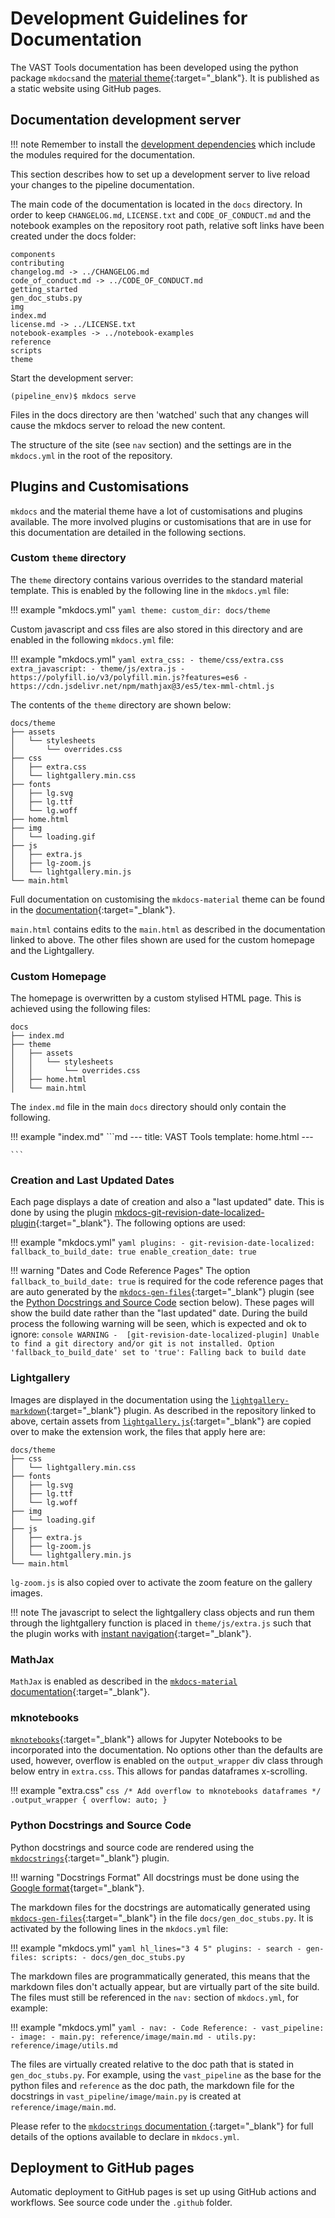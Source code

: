 # Development Guidelines for Documentation

The VAST Tools documentation has been developed using the python package `mkdocs`and the [material theme](https://squidfunk.github.io/mkdocs-material/){:target="_blank"}. It is published as a static website using GitHub pages.

## Documentation development server

!!! note
    Remember to install the [development dependencies](../../getting_started/installation#development-install) which include the modules required for the documentation.

This section describes how to set up a development server to live reload your changes to the pipeline documentation.

The main code of the documentation is located in the `docs` directory. In order to keep `CHANGELOG.md`, `LICENSE.txt` and `CODE_OF_CONDUCT.md` and the notebook examples on the repository root path, relative soft links have been created under the docs folder:

```console
components
contributing
changelog.md -> ../CHANGELOG.md
code_of_conduct.md -> ../CODE_OF_CONDUCT.md
getting_started
gen_doc_stubs.py
img
index.md
license.md -> ../LICENSE.txt
notebook-examples -> ../notebook-examples
reference
scripts
theme
```

Start the development server:

```console
(pipeline_env)$ mkdocs serve
```

Files in the docs directory are then 'watched' such that any changes will cause the mkdocs server to reload the new content.

The structure of the site (see `nav` section) and the settings are in the `mkdocs.yml` in the root of the repository.

## Plugins and Customisations

`mkdocs` and the material theme have a lot of customisations and plugins available. The more involved plugins or customisations that are in use for this documentation are detailed in the following sections.

### Custom `theme` directory

The `theme` directory contains various overrides to the standard material template. This is enabled by the following line in the `mkdocs.yml` file:

!!! example "mkdocs.yml"
    ```yaml
    theme:
      custom_dir: docs/theme
    ```

Custom javascript and css files are also stored in this directory and are enabled in the following `mkdocs.yml` file:

!!! example "mkdocs.yml"
    ```yaml
    extra_css:
      - theme/css/extra.css
    extra_javascript:
      - theme/js/extra.js
      - https://polyfill.io/v3/polyfill.min.js?features=es6
      - https://cdn.jsdelivr.net/npm/mathjax@3/es5/tex-mml-chtml.js
    ```

The contents of the `theme` directory are shown below:

```console
docs/theme
├── assets
│   └── stylesheets
│       └── overrides.css
├── css
│   ├── extra.css
│   └── lightgallery.min.css
├── fonts
│   ├── lg.svg
│   ├── lg.ttf
│   └── lg.woff
├── home.html
├── img
│   └── loading.gif
├── js
│   ├── extra.js
│   ├── lg-zoom.js
│   └── lightgallery.min.js
└── main.html
```

Full documentation on customising the `mkdocs-material` theme can be found in the [documentation](https://squidfunk.github.io/mkdocs-material/customization/){:target="_blank"}.

`main.html` contains edits to the `main.html` as described in the documentation linked to above. The other files shown are used for the custom homepage and the Lightgallery.

### Custom Homepage

The homepage is overwritten by a custom stylised HTML page. This is achieved using the following files:

```console
docs
├── index.md
├── theme
│   ├── assets
│   │   └── stylesheets
│   │       └── overrides.css
│   ├── home.html
│   └── main.html
```

The `index.md` file in the main `docs` directory should only contain the following.

!!! example "index.md"
    ```md
    ---
    title: VAST Tools
    template: home.html
    ---
    
    ```

### Creation and Last Updated Dates

Each page displays a date of creation and also a "last updated" date. 
This is done by using the plugin [mkdocs-git-revision-date-localized-plugin](https://github.com/timvink/mkdocs-git-revision-date-localized-plugin){:target="_blank"}.
The following options are used:

!!! example "mkdocs.yml"
    ```yaml
    plugins:
      - git-revision-date-localized:
          fallback_to_build_date: true
          enable_creation_date: true
    ```

!!! warning "Dates and Code Reference Pages"
    The option `fallback_to_build_date: true` is required for the code reference pages that are auto generated by the [`mkdocs-gen-files`](https://oprypin.github.io/mkdocs-gen-files/){:target="_blank"} plugin (see the [Python Docstrings and Source Code](#python-docstrings-and-source-code) section below).
    These pages will show the build date rather than the "last updated" date. During the build process the following warning will be seen, which is expected and ok to ignore:
    ```console
    WARNING -  [git-revision-date-localized-plugin] Unable to find a git directory and/or git is not installed. Option 'fallback_to_build_date' set to 'true': Falling back to build date
    ```

### Lightgallery

Images are displayed in the documentation using the [`lightgallery-markdown`](https://github.com/g-provost/lightgallery-markdown){:target="_blank"} plugin.
As described in the repository linked to above, certain assets from [`lightgallery.js`](https://github.com/sachinchoolur/lightgallery.js){:target="_blank"} are copied over to make the extension work, the files that apply here are:

```console
docs/theme
├── css
│   └── lightgallery.min.css
├── fonts
│   ├── lg.svg
│   ├── lg.ttf
│   └── lg.woff
├── img
│   └── loading.gif
├── js
│   ├── extra.js
│   ├── lg-zoom.js
│   └── lightgallery.min.js
└── main.html
```

`lg-zoom.js` is also copied over to activate the zoom feature on the gallery images.

!!! note
    The javascript to select the lightgallery class objects and run them through the lightgallery function is placed in 
    `theme/js/extra.js` such that the plugin works with [instant navigation](https://squidfunk.github.io/mkdocs-material/setup/setting-up-navigation/#instant-loading){:target="_blank"}.

### MathJax

`MathJax` is enabled as described in the [`mkdocs-material` documentation](https://squidfunk.github.io/mkdocs-material/reference/mathjax/){:target="_blank"}.

### mknotebooks

[`mknotebooks`](https://github.com/greenape/mknotebooks){:target="_blank"} allows for Jupyter Notebooks to be incorporated into the documentation.
No options other than the defaults are used, however, overflow is enabled on the `output_wrapper` div class through below entry in `extra.css`.
This allows for pandas dataframes x-scrolling.

!!! example "extra.css"
    ```css
    /* Add overflow to mknotebooks dataframes */
    .output_wrapper {
      overflow: auto;
    }
    ```

### Python Docstrings and Source Code

Python docstrings and source code are rendered using the [`mkdocstrings`](https://mkdocstrings.github.io){:target="_blank"} plugin.

!!! warning "Docstrings Format"
    All docstrings must be done using the [Google format](https://sphinxcontrib-napoleon.readthedocs.io/en/latest/example_google.html){target="_blank"}.

The markdown files for the docstrings are automatically generated using [`mkdocs-gen-files`](https://oprypin.github.io/mkdocs-gen-files/){:target="_blank"} in the file `docs/gen_doc_stubs.py`.
It is activated by the following lines in the `mkdocs.yml` file:

!!! example "mkdocs.yml"
    ```yaml hl_lines="3 4 5"
    plugins:
      - search
      - gen-files:
          scripts:
          - docs/gen_doc_stubs.py
    ```

The markdown files are programmatically generated, this means that the markdown files don't actually appear, but are virtually part of the site build.
The files must still be referenced in the `nav:` section of `mkdocs.yml`, for example:

!!! example "mkdocs.yml"
    ```yaml
    - nav:
      - Code Reference:
        - vast_pipeline:
          - image:
            - main.py: reference/image/main.md
            - utils.py: reference/image/utils.md
    ```

The files are virtually created relative to the doc path that is stated in `gen_doc_stubs.py`. 
For example, using the `vast_pipeline` as the base for the python files and `reference` as the doc path, the markdown file for the docstrings in `vast_pipeline/image/main.py` is created at `reference/image/main.md`.

Please refer to the [`mkdocstrings` documentation ](https://mkdocstrings.github.io){:target="_blank"} for full details of the options available to declare in `mkdocs.yml`.

## Deployment to GitHub pages

Automatic deployment to GitHub pages is set up using GitHub actions and workflows. See source code under the `.github` folder.

